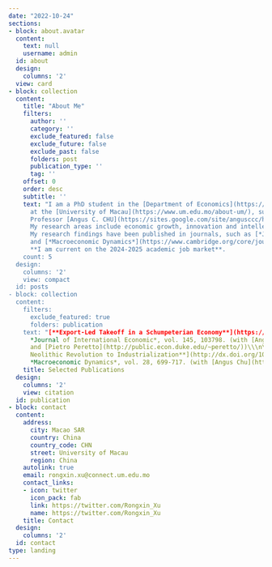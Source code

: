 ```yaml
---
date: "2022-10-24"
sections:
- block: about.avatar
  content:
    text: null
    username: admin
  id: about
  design:
    columns: '2'
  view: card
- block: collection
  content:
    title: "About Me"
    filters:
      author: ''
      category: ''
      exclude_featured: false
      exclude_future: false
      exclude_past: false
      folders: post
      publication_type: ''
      tag: ''
    offset: 0
    order: desc
    subtitle: ''
    text: "I am a PhD student in the [Department of Economics](https://econ.fss.um.edu.mo/)
      at the [University of Macau](https://www.um.edu.mo/about-um/), supervised by
      Professor [Angus C. CHU](https://sites.google.com/site/angusccc/home?authuser=0).
      My research areas include economic growth, innovation and intellectual property rights.
      My research findings have been published in journals, such as [*Journal of International Economics*](https://www.sciencedirect.com/journal/journal-of-international-economics)
      and [*Macroeconomic Dynamics*](https://www.cambridge.org/core/journals/macroeconomic-dynamics).\\\nI
      **I am current on the 2024-2025 academic job market**.
    count: 5
  design:
    columns: '2'
    view: compact
  id: posts
- block: collection
  content:
    filters:
      exclude_featured: true
      folders: publication
    text: "[**Export-Led Takeoff in a Schumpeterian Economy**](https://doi.org/10.1016/j.jinteco.2023.103798).
      *Journal of International Economic*, vol. 145, 103798. (with [Angus Chu](https://sites.google.com/site/angusccc/home?authuser=0)
      and [Pietro Peretto](http://public.econ.duke.edu/~peretto/))\\\n\\\n[**From
      Neolithic Revolution to Industrialization**](http://dx.doi.org/10.1017/S1365100523000214).
      *Macroeconomic Dynamics*, vol. 28, 699-717. (with [Angus Chu](https://sites.google.com/site/angusccc/home?authuser=0))"
    title: Selected Publications
  design:
    columns: '2'
    view: citation
  id: publication
- block: contact
  content:
    address:
      city: Macao SAR
      country: China
      country_code: CHN
      street: University of Macau
      region: China
    autolink: true
    email: rongxin.xu@connect.um.edu.mo
    contact_links:
    - icon: twitter
      icon_pack: fab
      link: https://twitter.com/Rongxin_Xu
      name: https://twitter.com/Rongxin_Xu
    title: Contact
  design:
    columns: '2'
  id: contact
type: landing
---
```

